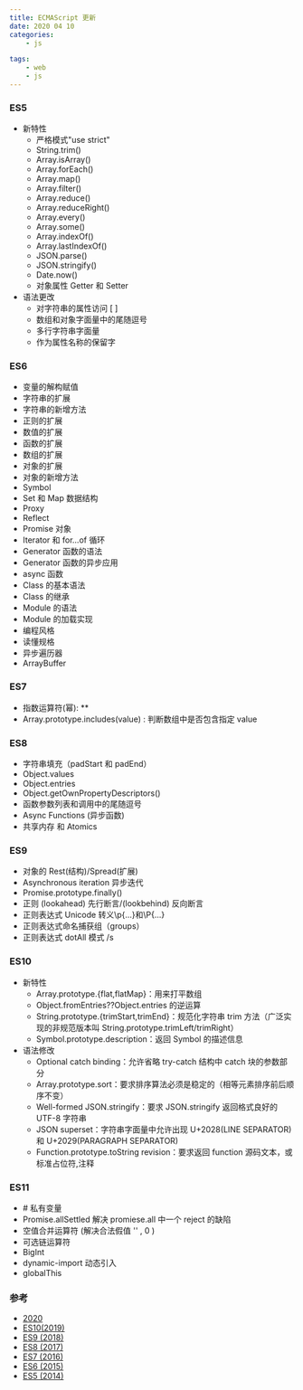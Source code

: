 ```yaml
---
title: ECMAScript 更新
date: 2020 04 10
categories:
    - js

tags:
    - web
    - js
---
```


### ES5

-   新特性
    -   严格模式"use strict"
    -   String.trim()
    -   Array.isArray()
    -   Array.forEach()
    -   Array.map()
    -   Array.filter()
    -   Array.reduce()
    -   Array.reduceRight()
    -   Array.every()
    -   Array.some()
    -   Array.indexOf()
    -   Array.lastIndexOf()
    -   JSON.parse()
    -   JSON.stringify()
    -   Date.now()
    -   对象属性 Getter 和 Setter
-   语法更改
    -   对字符串的属性访问 [ ]
    -   数组和对象字面量中的尾随逗号
    -   多行字符串字面量
    -   作为属性名称的保留字

### ES6

-   变量的解构赋值
-   字符串的扩展
-   字符串的新增方法
-   正则的扩展
-   数值的扩展
-   函数的扩展
-   数组的扩展
-   对象的扩展
-   对象的新增方法
-   Symbol
-   Set 和 Map 数据结构
-   Proxy
-   Reflect
-   Promise 对象
-   Iterator 和 for...of 循环
-   Generator 函数的语法
-   Generator 函数的异步应用
-   async 函数
-   Class 的基本语法
-   Class 的继承
-   Module 的语法
-   Module 的加载实现
-   编程风格
-   读懂规格
-   异步遍历器
-   ArrayBuffer

### ES7

-   指数运算符(幂): \*\*
-   Array.prototype.includes(value) : 判断数组中是否包含指定 value

### ES8

-   字符串填充（padStart 和 padEnd）
-   Object.values
-   Object.entries
-   Object.getOwnPropertyDescriptors()
-   函数参数列表和调用中的尾随逗号
-   Async Functions (异步函数)
-   共享内存 和 Atomics

### ES9

-   对象的 Rest(结构)/Spread(扩展)
-   Asynchronous iteration 异步迭代
-   Promise.prototype.finally()
-   正则 (lookahead) 先行断言/(lookbehind) 反向断言
-   正则表达式 Unicode 转义\p{...}和\P{...}
-   正则表达式命名捕获组（groups）
-   正则表达式 dotAll 模式 /s

### ES10

-   新特性
    -   Array.prototype.{flat,flatMap}：用来打平数组
    -   Object.fromEntries??Object.entries 的逆运算
    -   String.prototype.{trimStart,trimEnd}：规范化字符串 trim 方法（广泛实现的非规范版本叫 String.prototype.trimLeft/trimRight）
    -   Symbol.prototype.description：返回 Symbol 的描述信息
-   语法修改
    -   Optional catch binding：允许省略 try-catch 结构中 catch 块的参数部分
    -   Array.prototype.sort：要求排序算法必须是稳定的（相等元素排序前后顺序不变）
    -   Well-formed JSON.stringify：要求 JSON.stringify 返回格式良好的 UTF-8 字符串
    -   JSON superset：字符串字面量中允许出现 U+2028(LINE SEPARATOR)和 U+2029(PARAGRAPH SEPARATOR)
    -   Function.prototype.toString revision：要求返回 function 源码文本，或标准占位符,注释

### ES11

-   \# 私有变量
-   Promise.allSettled 解决 promiese.all 中一个 reject 的缺陷
-   空值合并运算符 (解决合法假值 '' , 0 )
-   可选链运算符
-   BigInt
-   dynamic-import 动态引入
-   globalThis

### 参考

-   [2020](https://blog.csdn.net/duyujian706709149/article/details/104014127)
-   [ES10(2019)](http://www.ayqy.net/blog/es2019/)
-   [ES9 (2018)](https://www.html.cn/archives/9990)
-   [ES8 (2017)](https://www.html.cn/archives/9981)
-   [ES7 (2016)](https://www.jianshu.com/p/df0d1fd010bb)
-   [ES6 (2015)](https://es6.ruanyifeng.com/#docs/arraybuffer)
-   [ES5 (2014)](https://www.w3school.com.cn/js/js_es5.asp)
